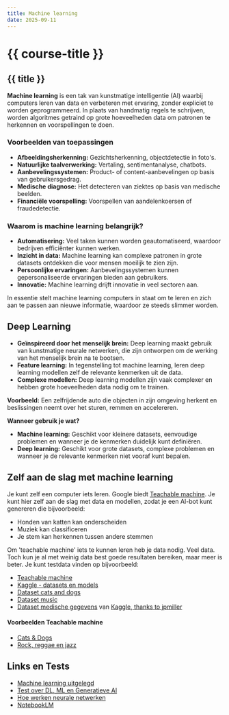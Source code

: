 ```yaml
---
title: Machine learning
date: 2025-09-11
---
```


# {{ course-title }}

## {{ title }}

**Machine learning** is een tak van kunstmatige intelligentie (AI) waarbij computers leren van data en verbeteren met ervaring, zonder expliciet te worden geprogrammeerd. In plaats van handmatig regels te schrijven, worden algoritmes getraind op grote hoeveelheden data om patronen te herkennen en voorspellingen te doen.

### Voorbeelden van toepassingen

* **Afbeeldingsherkenning:** Gezichtsherkenning, objectdetectie in foto's.
* **Natuurlijke taalverwerking:** Vertaling, sentimentanalyse, chatbots.
* **Aanbevelingssystemen:** Product- of content-aanbevelingen op basis van gebruikersgedrag.
* **Medische diagnose:** Het detecteren van ziektes op basis van medische beelden.
* **Financiële voorspelling:** Voorspellen van aandelenkoersen of fraudedetectie.

### Waarom is machine learning belangrijk?

* **Automatisering:** Veel taken kunnen worden geautomatiseerd, waardoor bedrijven efficiënter kunnen werken.
* **Inzicht in data:** Machine learning kan complexe patronen in grote datasets ontdekken die voor mensen moeilijk te zien zijn.
* **Persoonlijke ervaringen:** Aanbevelingssystemen kunnen gepersonaliseerde ervaringen bieden aan gebruikers.
* **Innovatie:** Machine learning drijft innovatie in veel sectoren aan.

In essentie stelt machine learning computers in staat om te leren en zich aan te passen aan nieuwe informatie, waardoor ze steeds slimmer worden.

## Deep Learning
* **Geïnspireerd door het menselijk brein:** Deep learning maakt gebruik van kunstmatige neurale netwerken, die zijn ontworpen om de werking van het menselijk brein na te bootsen.
* **Feature learning:** In tegenstelling tot machine learning, leren deep learning modellen zelf de relevante kenmerken uit de data.
* **Complexe modellen:** Deep learning modellen zijn vaak complexer en hebben grote hoeveelheden data nodig om te trainen.

**Voorbeeld:** Een zelfrijdende auto die objecten in zijn omgeving herkent en beslissingen neemt over het sturen, remmen en accelereren.

**Wanneer gebruik je wat?**
* **Machine learning:** Geschikt voor kleinere datasets, eenvoudige problemen en wanneer je de kenmerken duidelijk kunt definiëren.
* **Deep learning:** Geschikt voor grote datasets, complexe problemen en wanneer je de relevante kenmerken niet vooraf kunt bepalen.

## Zelf aan de slag met machine learning
Je kunt zelf een computer iets leren. Google biedt [Teachable machine](https://teachablemachine.withgoogle.com/). Je kunt hier zelf aan de slag met data en modellen, zodat je een AI-bot kunt genereren die bijvoorbeeld:
* Honden van katten kan onderscheiden
* Muziek kan classificeren
* Je stem kan herkennen tussen andere stemmen  
  
Om 'teachable machine' iets te kunnen leren heb je data nodig. Veel data. Toch kun je al met weinig data best goede resultaten bereiken, maar meer is beter. Je kunt testdata vinden op bijvoorbeeld:
* [Teachable machine](https://teachablemachine.withgoogle.com/)
* [Kaggle - datasets en models](https://www.kaggle.com/)
* [Dataset cats and dogs](https://drive.google.com/file/d/1jJqGymhF7l9SGqGXnqySZdMDWfTiswS2/view?usp=drive_link)
* [Dataset music](https://drive.google.com/file/d/1SZz3E7zEOhLU40GOqkbyX31cqK--zG2m/view?usp=drive_link)
* [Dataset medische gegevens](https://drive.google.com/file/d/1XD-X8AeyVtK-9OxYuUUuPebApB_qqiU2/view?usp=sharing) van [Kaggle, thanks to jpmiller](https://www.kaggle.com/datasets/jpmiller/layoutlm)

#### Voorbeelden Teachable machine
* [Cats & Dogs](https://teachablemachine.withgoogle.com/models/VFkAIFkV9/)
* [Rock, reggae en jazz](https://teachablemachine.withgoogle.com/models/pdEt9x-IU/)

## Links en Tests
* [Machine learning uitgelegd](https://www.youtube.com/watch?v=f_uwKZIAeM0)
* [Test over DL, ML en Generatieve AI](https://moodle.edutorial.nl/mod/quiz/view.php?id=16)
* [Hoe werken neurale netwerken](https://www.youtube.com/watch?v=aircAruvnKk)
* [NotebookLM](https://notebooklm.google.com/)